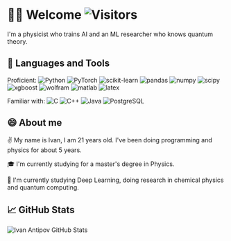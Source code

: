 <!--
**ivantipow/ivantipow** is a ✨ _special_ ✨ repository because its `README.md` (this file) appears on your GitHub profile.

Here are some ideas to get you started:

- 🔭 I’m currently working on ...
- 🌱 I’m currently learning ...
- 👯 I’m looking to collaborate on ...
- 🤔 I’m looking for help with ...
- 💬 Ask me about ...
- 📫 How to reach me: ...
- 😄 Pronouns: ...
- ⚡ Fun fact: ...
-->

# 🙋‍♂️ Welcome ![Visitors](https://visitor-badge.glitch.me/badge?page_id=ivantipow) 

I'm a physicist who trains AI and an ML researcher who knows quantum theory.

## 🧰 Languages and Tools
Proficient: 
![Python](https://img.shields.io/badge/-Python-black?style=flat-square&logo=python)
![PyTorch](https://img.shields.io/badge/-PyTorch-black?style=flat-square&logo=pytorch)
![scikit-learn](https://img.shields.io/badge/-ScikitLearn-black?style=flat-square&logo=scikit-learn)
![pandas](https://img.shields.io/badge/-Pandas-black?style=flat-square&logo=pandas)
![numpy](https://img.shields.io/badge/-NumPy-black?style=flat-square&logo=numpy)
![scipy](https://img.shields.io/badge/-SciPy-black?style=flat-square&logo=scipy)
![xgboost](https://img.shields.io/badge/-XGBoost-black?style=flat-square&logo=xgboost)
![wolfram](https://img.shields.io/badge/-WolframLanguage-black?style=flat-square&logo=Wolfram-Mathematica)
![matlab](https://img.shields.io/badge/-MATLAB-black?style=flat-square&logo=matlab)
![latex](https://img.shields.io/badge/-LaTeX-black?style=flat-square&logo=latex)

Familiar with: 
![C](https://img.shields.io/badge/-C-black?style=flat-square&logo=C)
![C++](https://img.shields.io/badge/-C++-black?style=flat-square&logo=c%2B%2B)
![Java](https://img.shields.io/badge/-Java-black?style=flat-square&logo=Java)
![PostgreSQL](https://img.shields.io/badge/-PostgreSQL-black?style=flat-square&logo=PostgreSQL)

## 😄 About me 

✌️ My name is Ivan, I am 21 years old. I've been doing programming and physics for about 5 years. 

🎓 I'm currently studying for a master's degree in Physics.

🔎 I'm currently studying Deep Learning, doing research in chemical physics and quantum computing.


## 📈 GitHub Stats

![Ivan Antipov GitHub Stats](https://github-readme-stats.vercel.app/api?username=ivantipow&count_private=true&hide=contribs&show_icons=true&theme=tokyonight)
<!--
![Top Langs](https://github-readme-stats.vercel.app/api/top-langs/?username=ivantipow&count_private=true&hide=tsql&langs_count=7&theme=tokyonight&layout=compact)
-->
